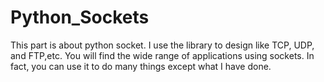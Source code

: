 # Python_Sockets
This part is about python socket. I use the library to design like TCP, UDP, and FTP,etc. You will find the wide range of applications using sockets. In fact, you can use it to do many things except what I have done.
